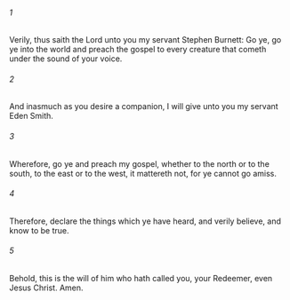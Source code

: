 ###### 1
Verily, thus saith the Lord unto you my servant Stephen Burnett: Go ye, go ye into the world and preach the gospel to every creature that cometh under the sound of your voice.

###### 2
And inasmuch as you desire a companion, I will give unto you my servant Eden Smith.

###### 3
Wherefore, go ye and preach my gospel, whether to the north or to the south, to the east or to the west, it mattereth not, for ye cannot go amiss.

###### 4
Therefore, declare the things which ye have heard, and verily believe, and know to be true.

###### 5
Behold, this is the will of him who hath called you, your Redeemer, even Jesus Christ. Amen.

